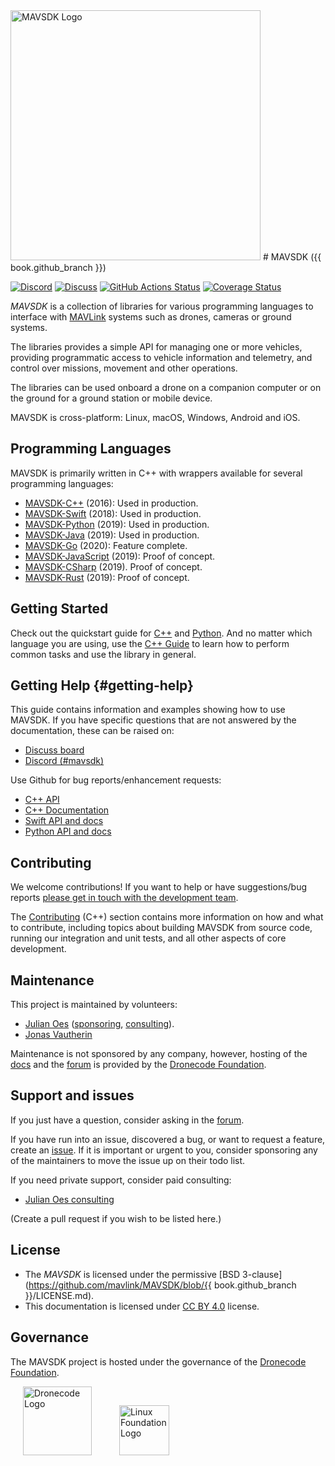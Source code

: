 <img src="../assets/site/sdk_logo_full.png" title="MAVSDK Logo" width="400px"/>
# MAVSDK ({{ book.github_branch }})

[![Discord](https://img.shields.io/badge/Discord-Join_Us!-blue)](https://discord.com/invite/dronecode)&nbsp;[![Discuss](https://img.shields.io/badge/discuss-MAVSDK-ff69b4.svg)](https://discuss.px4.io/c/sdk) [![GitHub Actions Status](https://github.com/mavlink/MAVSDK/workflows/Build%20and%20Test/badge.svg?branch=main)](https://github.com/mavlink/MAVSDK/actions?query=branch%3Amain)
[![Coverage Status](https://coveralls.io/repos/github/mavlink/MAVSDK/badge.svg?branch=main)](https://coveralls.io/github/mavlink/MAVSDK?branch=main)

*MAVSDK* is a collection of libraries for various programming languages to interface with [MAVLink](https://mavlink.io/en/) systems such as drones, cameras or ground systems.

The libraries provides a simple API for managing one or more vehicles, providing programmatic access to vehicle information and telemetry, and control over missions, movement and other operations.

The libraries can be used onboard a drone on a companion computer or on the ground for a  ground station or mobile device.

MAVSDK is cross-platform: Linux, macOS, Windows, Android and iOS.

## Programming Languages

MAVSDK is primarily written in C++ with wrappers available for several programming languages:

- [MAVSDK-C++](https://github.com/mavlink/MAVSDK) (2016): Used in production.
- [MAVSDK-Swift](https://github.com/mavlink/MAVSDK-Swift) (2018): Used in production.
- [MAVSDK-Python](https://github.com/mavlink/MAVSDK-Python) (2019): Used in production.
- [MAVSDK-Java](https://github.com/mavlink/MAVSDK-Java) (2019): Used in production.
- [MAVSDK-Go](https://github.com/mavlink/MAVSDK-Go) (2020): Feature complete.
- [MAVSDK-JavaScript](https://github.com/mavlink/MAVSDK-JavaScript) (2019): Proof of concept.
- [MAVSDK-CSharp](https://github.com/mavlink/MAVSDK-CSharp) (2019). Proof of concept.
- [MAVSDK-Rust](https://github.com/mavlink/MAVSDK-Rust) (2019): Proof of concept.

## Getting Started

Check out the quickstart guide for [C++](cpp/quickstart.md) and [Python](python/quickstart.md).
And no matter which language you are using, use the [C++ Guide](cpp/guide) to learn how to
perform common tasks and use the library in general.

## Getting Help {#getting-help}

This guide contains information and examples showing how to use MAVSDK.
If you have specific questions that are not answered by the documentation, these can be raised on:

* [Discuss board](https://discuss.px4.io/c/mavsdk)
* [Discord (#mavsdk)](https://discord.gg/dronecode) 

Use Github for bug reports/enhancement requests:

* [C++ API](https://github.com/mavlink/MAVSDK/issues)
* [C++ Documentation](https://github.com/mavlink/MAVSDK-docs/issues)
* [Swift API and docs](https://github.com/mavlink/MAVSDK-Swift/issues)
* [Python API and docs](https://github.com/mavlink/MAVSDK-Python/issues)
<!-- Add info about where other API issues are reported). -->


## Contributing

We welcome contributions! If you want to help or have suggestions/bug reports [please get in touch with the development team](#getting-help).

The [Contributing](cpp/contributing/README.md) (C++) section contains more information on how and what to contribute, including topics about building MAVSDK from source code, running our integration and unit tests, and all other aspects of core development.

## Maintenance

This project is maintained by volunteers:
- [Julian Oes](https://github.com/julianoes) ([sponsoring](https://github.com/sponsors/julianoes), [consulting](https://julianoes.com)).
- [Jonas Vautherin](https://github.com/JonasVautherin)

Maintenance is not sponsored by any company, however, hosting of the [docs](https://mavsdk.mavlink.io/main/en/) and the [forum](https://discuss.px4.io/c/mavsdk/) is provided by the [Dronecode Foundation](https://dronecode.org).

## Support and issues

If you just have a question, consider asking in the [forum](https://discuss.px4.io/c/mavsdk/).

If you have run into an issue, discovered a bug, or want to request a feature, create an [issue](https://github.com/mavlink/MAVSDK/issues). If it is important or urgent to you, consider sponsoring any of the maintainers to move the issue up on their todo list.

If you need private support, consider paid consulting:
- [Julian Oes consulting](https://julianoes.com)

(Create a pull request if you wish to be listed here.)

## License

* The *MAVSDK* is licensed under the permissive [BSD 3-clause](https://github.com/mavlink/MAVSDK/blob/{{ book.github_branch }}/LICENSE.md).
* This documentation is licensed under [CC BY 4.0](https://creativecommons.org/licenses/by/4.0/) license.

## Governance

The MAVSDK project is hosted under the governance of the [Dronecode Foundation](https://www.dronecode.org/).

<a href="https://www.dronecode.org/" style="padding:20px" ><img src="../assets/site/logo_dronecode.png" alt="Dronecode Logo" width="110px"/></a>
<a href="https://www.linuxfoundation.org/projects" style="padding:20px;"><img src="../assets/site/logo_linux_foundation.png" alt="Linux Foundation Logo" width="80px" /></a>
<div style="padding:10px">&nbsp;</div>
